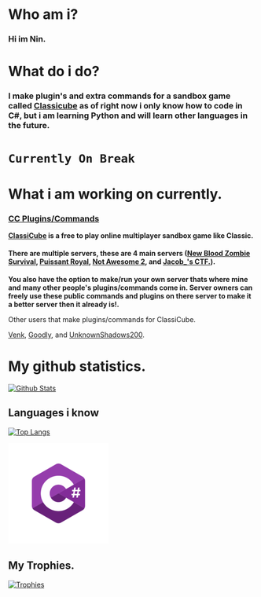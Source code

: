 # Who am i?

### Hi im Nin.


# What do i do?

### I make plugin's and extra commands for a sandbox game called [**Classicube**](https://ClassiCube.net) as of right now i only know how to code in **C#**, but i am learning **Python** and will learn other languages in the future.
# `Currently On Break`

# What i am working on currently.

### [**CC Plugins/Commands**](https://github.com/xXNinjaKingXx/ClassiCube-Extra-Commands-Plugins) 

**[ClassiCube](https://ClassiCube.net) is a free to play online multiplayer sandbox game like Classic.**

#### There are multiple servers, these are 4 main servers ([New Blood Zombie Survival](http://www.classicube.net/server/play/9a4f67295bc13a25209cbeb1fac82f8f/), [Puissant Royal](http://www.classicube.net/server/play/8fed14c4886c97289b556f08e2769b63/), [Not Awesome 2](http://www.classicube.net/server/play/3652c491f953de63f8779de425798ad2/), and [Jacob_'s CTF.](http://www.classicube.net/server/play/3e7acd4930ddbc201293099fed31bf11/)). 

**You also have the option to make/run your own server thats where mine and many other people's plugins/commands come in. Server owners can freely use these public commands and plugins on there server to make it a better server then it already is!.**

Other users that make plugins/commands for ClassiCube.

[Venk](https://github.com/derekdinan/classicube-stuff), [Goodly](https://github.com/NotAwesome2), and [UnknownShadows200](https://github.com/ClassiCube/MCGalaxy-Plugins).

# My github statistics.

[![Github Stats](https://github-readme-stats.vercel.app/api?username=xXNinjaKingXx&show_icons=true&theme=dracula)](https://github.com/xXNinjaKingXx)

## Languages i know

[![Top Langs](https://github-readme-stats.vercel.app/api/top-langs/?username=xXNinjaKingXx&layout=compact&theme=dracula)](https://github.com/xXNinjaKingXx)

[![C#](https://raw.githubusercontent.com/xXNinjaKingXx/xXNinjaKingXx/main/icons/C%23.png)](https://github.com/xXNinjaKingXx)

## My Trophies.

[![Trophies](https://github-profile-trophy.vercel.app/?username=xXNinjaKingXx&theme=dracula)](https://github.com/xXNinjaKingXx)
